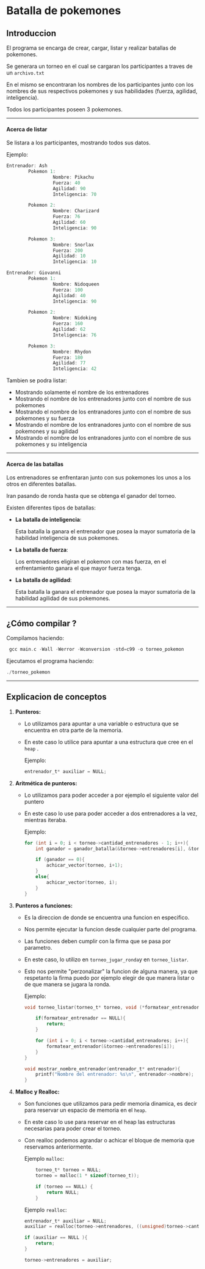 # Batalla de pokemones

## Introduccion
El programa se encarga de crear, cargar, listar y realizar batallas de pokemones.

Se generara un torneo en el cual se cargaran los participantes a traves de un ```archivo.txt```

En el mismo se encontraran los nombres de los participantes junto con los nombres de sus respectivos pokemones y sus habilidades (fuerza, agilidad, inteligencia).

Todos los participantes poseen 3 pokemones.

---
#### Acerca de listar
Se listara a los participantes, mostrando todos sus datos.

Ejemplo:
````c
Entrenador: Ash
        Pokemon 1:
                 Nombre: Pikachu
                 Fuerza: 40
                 Agilidad: 90
                 Inteligencia: 70

        Pokemon 2:
                 Nombre: Charizard
                 Fuerza: 76
                 Agilidad: 60
                 Inteligencia: 90

        Pokemon 3:
                 Nombre: Snorlax
                 Fuerza: 200
                 Agilidad: 10
                 Inteligencia: 10

Entrenador: Giovanni
        Pokemon 1:
                 Nombre: Nidoqueen
                 Fuerza: 100
                 Agilidad: 40
                 Inteligencia: 90

        Pokemon 2:
                 Nombre: Nidoking
                 Fuerza: 160
                 Agilidad: 62
                 Inteligencia: 76

        Pokemon 3:
                 Nombre: Rhydon
                 Fuerza: 180
                 Agilidad: 77
                 Inteligencia: 42
````

Tambien se podra listar:
- Mostrando solamente el nombre de los entrenadores
- Mostrando el nombre de los entrenadores junto con el nombre de sus pokemones
- Mostrando el nombre de los entranadores junto con el nombre de sus pokemones y su fuerza
- Mostrando el nombre de los entranadores junto con el nombre de sus pokemones y su agilidad
- Mostrando el nombre de los entranadores junto con el nombre de sus pokemones y su inteligencia

---

#### Acerca de las batallas
Los entrenadores se enfrentaran junto con sus pokemones los unos a los otros en diferentes batallas.

Iran pasando de ronda hasta que se obtenga el ganador del torneo.

Existen diferentes tipos de batallas:
- **La batalla de inteligencia**:

    Esta batalla la ganara el entrenador que posea la mayor sumatoria de la habilidad inteligencia de sus pokemones. 

- **La batalla de fuerza**:

    Los entrenadores eligiran el pokemon con mas fuerza, en el enfrentamiento ganara el que mayor fuerza tenga.

- **La batalla de agilidad**:

    Esta batalla la ganara el entrenador que posea la mayor sumatoria de la habilidad agilidad de sus pokemones. 

---

## ¿Cómo compilar ?

Compilamos haciendo:
````c
 gcc main.c -Wall -Werror -Wconversion -std=c99 -o torneo_pokemon
````

Ejecutamos el programa haciendo:

`````c
./torneo_pokemon
`````

---
## Explicacion de conceptos 

1. **Punteros:**

    - Lo utilizamos para apuntar a una variable o estructura que se encuentra en otra parte de la memoria.

    - En este caso lo utilice para apuntar a una estructura que cree en el ```heap``` .

        Ejemplo:

        ````c
        entrenador_t* auxiliar = NULL;
        ````

2. **Aritmética de punteros:**

    - Lo utilizamos para poder acceder a por ejemplo el siguiente valor del puntero

    - En este caso lo use para poder acceder a dos entrenadores a la vez, mientras iteraba.

        Ejemplo:

        `````c
        for (int i = 0; i < torneo->cantidad_entrenadores - 1; i++){
            int ganador = ganador_batalla(&torneo->entrenadores[i], &torneo->entrenadores[i] + 1);

            if (ganador == 0){
                achicar_vector(torneo, i+1);
            }
            else{
                achicar_vector(torneo, i);
            }
        }
        `````
3. **Punteros a funciones:**

    - Es la direccion de donde se encuentra una funcion en especifico. 
    
    - Nos permite ejecutar la funcion desde cualquier parte del programa.

    - Las funciones deben cumplir con la firma que se pasa por parametro.

    - En este caso, lo utilizo en ```torneo_jugar_ronda```y en ```torneo_listar```.
    
    - Esto nos permite "perzonalizar" la funcion de alguna manera, ya que respetanto la firma puedo por ejemplo elegir de que manera listar o de que manera se jugara la ronda.

        Ejemplo:

        `````c
        void torneo_listar(torneo_t* torneo, void (*formatear_entrenador)(entrenador_t*)){

            if(formatear_entrenador == NULL){
                return;
            }

            for (int i = 0; i < torneo->cantidad_entrenadores; i++){
                formatear_entrenador(&torneo->entrenadores[i]);
            }  
        }

        void mostrar_nombre_entrenador(entrenador_t* entrenador){
            printf("Nombre del entrenador: %s\n", entrenador->nombre);
        }
        `````

4. **Malloc y Realloc:**
    
    - Son funciones que utilizamos para pedir memoria dinamica, es decir para reservar un espacio de memoria en el ```heap```.

    - En este caso lo use para reservar en el heap las estructuras necesarias para poder crear el torneo.

    - Con realloc podemos agrandar o achicar el bloque de memoria que reservamos anteriormente. 

        Ejemplo ```malloc```:

        `````c
            torneo_t* torneo = NULL;
            torneo = malloc(1 * sizeof(torneo_t));

            if (torneo == NULL) {
                return NULL;
            }
        `````

        Ejemplo ```realloc```:

        ````c
        entrenador_t* auxiliar = NULL;
        auxiliar = realloc(torneo->entrenadores, ((unsigned)torneo->cantidad_entrenadores+1) * sizeof(entrenador_t));

        if (auxiliar == NULL ){
            return;
        }

        torneo->entrenadores = auxiliar;
        ````
